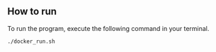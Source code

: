 ## How to run

To run the program, execute the following command in your terminal.

```shell
./docker_run.sh
```
